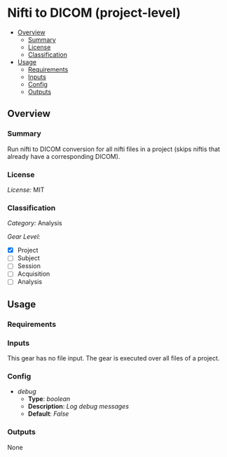 # Nifti to DICOM (project-level) <!-- omit in toc -->

- [Overview](#overview)
  - [Summary](#summary)
  - [License](#license)
  - [Classification](#classification)
- [Usage](#usage)
  - [Requirements](#requirements)
  - [Inputs](#inputs)
  - [Config](#config)
  - [Outputs](#outputs)

## Overview

### Summary

Run nifti to DICOM conversion for all nifti files in a project
(skips niftis that already have a corresponding DICOM).

### License

_License:_ MIT

### Classification

_Category:_ Analysis

_Gear Level:_

- [x] Project
- [ ] Subject
- [ ] Session
- [ ] Acquisition
- [ ] Analysis

## Usage

### Requirements

### Inputs

This gear has no file input. The gear is executed over all
files of a project.

### Config

- _debug_
  - **Type**: _boolean_
  - **Description**: _Log debug messages_
  - **Default**: _False_

### Outputs

None
